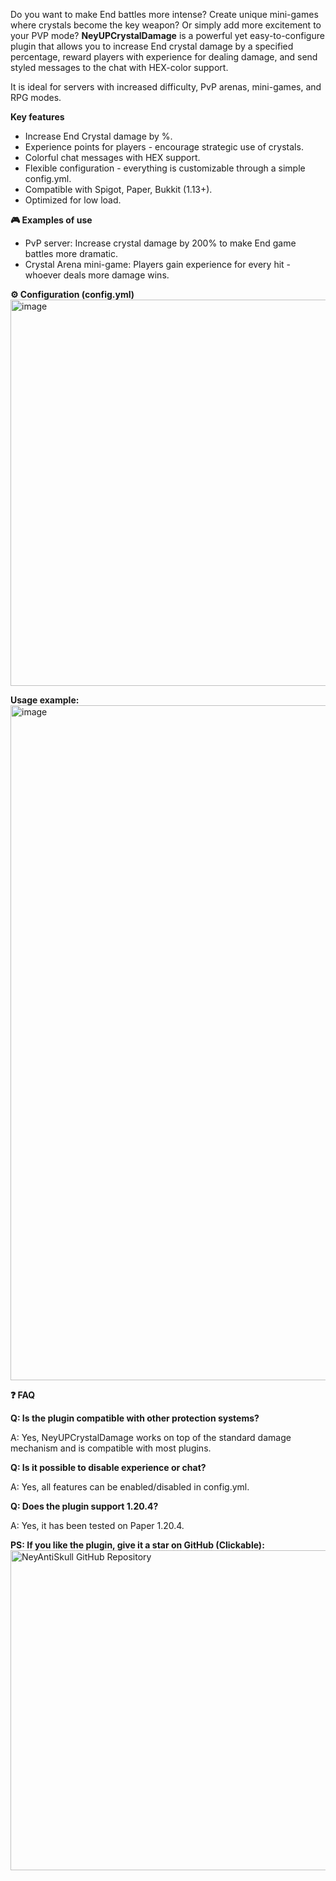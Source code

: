 Do you want to make End battles more intense? Create unique mini-games where crystals become the key weapon? Or simply add more excitement to your PVP mode? **NeyUPCrystalDamage** is a powerful yet easy-to-configure plugin that allows you to increase End crystal damage by a specified percentage, reward players with experience for dealing damage, and send styled messages to the chat with HEX-color support.

It is ideal for servers with increased difficulty, PvP arenas, mini-games, and RPG modes.

**Key features​**

- Increase End Crystal damage by %.
- Experience points for players - encourage strategic use of crystals.
- Colorful chat messages with HEX support.
- Flexible configuration - everything is customizable through a simple config.yml.
- Compatible with Spigot, Paper, Bukkit (1.13+).
- Optimized for low load.

**🎮 Examples of use​**

- PvP server: Increase crystal damage by 200% to make End game battles more dramatic.
- Crystal Arena mini-game: Players gain experience for every hit - whoever deals more damage wins.

**⚙️ Configuration (config.yml)​**
<img width="844" height="618" alt="image" src="https://github.com/user-attachments/assets/9db269f5-bd2e-473e-95ab-90346979d890" />

**Usage example:**
<img width="1920" height="1080" alt="image" src="https://github.com/user-attachments/assets/8be00c60-1190-48a9-9a68-7005b968545c" />

**❓ FAQ**

**Q: Is the plugin compatible with other protection systems?**

A: Yes, NeyUPCrystalDamage works on top of the standard damage mechanism and is compatible with most plugins.

**Q: Is it possible to disable experience or chat?**

A: Yes, all features can be enabled/disabled in config.yml.

**Q: Does the plugin support 1.20.4?**

A: Yes, it has been tested on Paper 1.20.4.

**PS: If you like the plugin, give it a star on GitHub (Clickable):**
<a href="https://github.com/KirillGrachev/NeyAntiSkull/" target="_blank" rel="noopener noreferrer">
  <img width="768" height="512" alt="NeyAntiSkull GitHub Repository" src="https://github.com/user-attachments/assets/071ca426-f1b4-426d-89b5-c449a31f0c64" />
</a>
